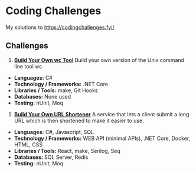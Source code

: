 # Coding Challenges
My solutions to https://codingchallenges.fyi/

## Challenges
1. [**Build Your Own wc Tool**](/ccwc)
Build your own version of the Unix command line tool wc
- **Languages:** C#
- **Technology / Frameworks:** .NET Core
- **Libraries / Tools:** make, Git Hooks
- **Databases:** None used
- **Testing:** nUnit, Moq
1. [**Build Your Own URL Shortener**](/urlShortener)
A service that lets a client submit a long URL which is then shortened to make it easier to use.
- **Languages:** C#, Javascript, SQL
- **Technology / Frameworks:** WEB API (minimal APIs), .NET Core, Docker, HTML, CSS
- **Libraries / Tools:** React, make, Serilog, Seq
- **Databases:** SQL Server, Redis
- **Testing:** nUnit, Moq

